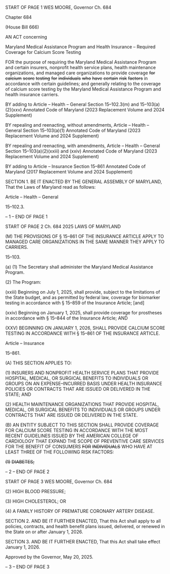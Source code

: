 START OF PAGE 1
WES MOORE, Governor Ch. 684

Chapter 684

(House Bill 666)

AN ACT concerning

Maryland Medical Assistance Program and Health Insurance – Required
Coverage for Calcium Score Testing

FOR the purpose of requiring the Maryland Medical Assistance Program and certain
insurers, nonprofit health service plans, health maintenance organizations, and
managed care organizations to provide coverage ~~for~~ ~~calcium~~ ~~score~~ ~~testing~~ ~~for~~
~~individuals~~ ~~who~~ ~~have~~ ~~certain~~ ~~risk~~ ~~factors~~ in accordance with certain guidelines; and
generally relating to the coverage of calcium score testing by the Maryland Medical
Assistance Program and health insurance carriers.

BY adding to
Article – Health – General
Section 15–102.3(m) and 15–103(a)(2)(xxv)
Annotated Code of Maryland
(2023 Replacement Volume and 2024 Supplement)

BY repealing and reenacting, without amendments,
Article – Health – General
Section 15–103(a)(1)
Annotated Code of Maryland
(2023 Replacement Volume and 2024 Supplement)

BY repealing and reenacting, with amendments,
Article – Health – General
Section 15–103(a)(2)(xxiii) and (xxiv)
Annotated Code of Maryland
(2023 Replacement Volume and 2024 Supplement)

BY adding to
Article – Insurance
Section 15–861
Annotated Code of Maryland
(2017 Replacement Volume and 2024 Supplement)

SECTION 1. BE IT ENACTED BY THE GENERAL ASSEMBLY OF MARYLAND,
That the Laws of Maryland read as follows:

Article – Health – General

15–102.3.

– 1 –
END OF PAGE 1

START OF PAGE 2
Ch. 684 2025 LAWS OF MARYLAND

(M) THE PROVISIONS OF § 15–861 OF THE INSURANCE ARTICLE APPLY TO
MANAGED CARE ORGANIZATIONS IN THE SAME MANNER THEY APPLY TO CARRIERS.

15–103.

(a) (1) The Secretary shall administer the Maryland Medical Assistance
Program.

(2) The Program:

(xxiii) Beginning on July 1, 2025, shall provide, subject to the
limitations of the State budget, and as permitted by federal law, coverage for biomarker
testing in accordance with § 15–859 of the Insurance Article; [and]

(xxiv) Beginning on January 1, 2025, shall provide coverage for
prostheses in accordance with § 15–844 of the Insurance Article; AND

(XXV) BEGINNING ON JANUARY 1, 2026, SHALL PROVIDE
CALCIUM SCORE TESTING IN ACCORDANCE WITH § 15–861 OF THE INSURANCE
ARTICLE.

Article – Insurance

15–861.

(A) THIS SECTION APPLIES TO:

(1) INSURERS AND NONPROFIT HEALTH SERVICE PLANS THAT
PROVIDE HOSPITAL, MEDICAL, OR SURGICAL BENEFITS TO INDIVIDUALS OR GROUPS
ON AN EXPENSE–INCURRED BASIS UNDER HEALTH INSURANCE POLICIES OR
CONTRACTS THAT ARE ISSUED OR DELIVERED IN THE STATE; AND

(2) HEALTH MAINTENANCE ORGANIZATIONS THAT PROVIDE
HOSPITAL, MEDICAL, OR SURGICAL BENEFITS TO INDIVIDUALS OR GROUPS UNDER
CONTRACTS THAT ARE ISSUED OR DELIVERED IN THE STATE.

(B) AN ENTITY SUBJECT TO THIS SECTION SHALL PROVIDE COVERAGE FOR
CALCIUM SCORE TESTING IN ACCORDANCE WITH THE MOST RECENT GUIDELINES
ISSUED BY THE AMERICAN COLLEGE OF CARDIOLOGY THAT EXPAND THE SCOPE OF
PREVENTIVE CARE SERVICES FOR THE BENEFIT OF CONSUMERS ~~FOR~~ ~~INDIVIDUALS~~
WHO HAVE AT LEAST THREE OF THE FOLLOWING RISK FACTORS:

~~(1)~~ ~~DIABETES;~~

– 2 –
END OF PAGE 2

START OF PAGE 3
WES MOORE, Governor Ch. 684

(2) HIGH BLOOD PRESSURE;

(3) HIGH CHOLESTEROL; OR

(4) A FAMILY HISTORY OF PREMATURE CORONARY ARTERY DISEASE.

SECTION 2. AND BE IT FURTHER ENACTED, That this Act shall apply to all
policies, contracts, and health benefit plans issued, delivered, or renewed in the State on or
after January 1, 2026.

SECTION 3. AND BE IT FURTHER ENACTED, That this Act shall take effect
January 1, 2026.

Approved by the Governor, May 20, 2025.

– 3 –
END OF PAGE 3